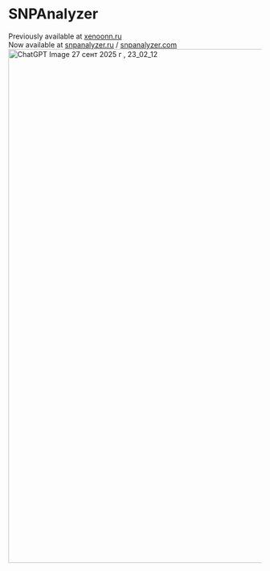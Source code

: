 # SNPAnalyzer
Previously available at [xenoonn.ru](xenoonn.ru) \
Now available at [snpanalyzer.ru](snpanalyzer.ru) / [snpanalyzer.com](snpanalyzer.com)
<img width="1536" height="1024" alt="ChatGPT Image 27 сент  2025 г , 23_02_12" src="https://github.com/user-attachments/assets/8e2c4cac-fe02-4b13-8ee8-420bb409172e" />

